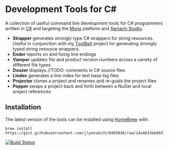 # Development Tools for C&#35;

A collection of useful command line development tools for C# programmers written in [C#](http://en.wikipedia.org/wiki/C_Sharp_&lpar;programming_language&rpar;) and targeting the [Mono](http://www.mono-project.com/) platform and [Xamarin Studio](http://xamarin.com/studio).

- __Strapper__ generates strongly type C# wrappers for string resources.  Useful in conjunction with my [ToolBelt](https://github.com/jlyonsmith/ToolBelt) project for generating strongly typed string resource wrappers.
- __Ender__ reports on and fixing line endings
- __Vamper__ updates file and product version numbers across a variety of different file types
- __Doozer__ displays //TODO: comments in C# source files
- __Lindex__ generates a line index for text base log files
- __Projector__ clones a project and renames and re-guids the project files
- __Popper__ swaps a project back and forth between a NuGet and local project references

## Installation

The latest version of the tools can be installed using [HomeBrew](http://brew.sh) with:

    brew install https://gist.githubusercontent.com/jlyonsmith/8495038/raw/1da4633ebd9376b7c57f166f1b910ab226442812/csharptools.rb

[![Build Status](https://travis-ci.org/jlyonsmith/CSharpTools.svg?branch=master)](https://travis-ci.org/jlyonsmith/CSharpTools)
